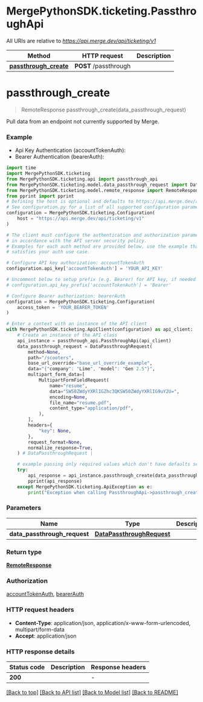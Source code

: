 # MergePythonSDK.ticketing.PassthroughApi

All URIs are relative to *https://api.merge.dev/api/ticketing/v1*

Method | HTTP request | Description
------------- | ------------- | -------------
[**passthrough_create**](PassthroughApi.md#passthrough_create) | **POST** /passthrough | 


# **passthrough_create**
> RemoteResponse passthrough_create(data_passthrough_request)



Pull data from an endpoint not currently supported by Merge.

### Example

* Api Key Authentication (accountTokenAuth):
* Bearer Authentication (bearerAuth):

```python
import time
import MergePythonSDK.ticketing
from MergePythonSDK.ticketing.api import passthrough_api
from MergePythonSDK.ticketing.model.data_passthrough_request import DataPassthroughRequest
from MergePythonSDK.ticketing.model.remote_response import RemoteResponse
from pprint import pprint
# Defining the host is optional and defaults to https://api.merge.dev/api/ticketing/v1
# See configuration.py for a list of all supported configuration parameters.
configuration = MergePythonSDK.ticketing.Configuration(
    host = "https://api.merge.dev/api/ticketing/v1"
)

# The client must configure the authentication and authorization parameters
# in accordance with the API server security policy.
# Examples for each auth method are provided below, use the example that
# satisfies your auth use case.

# Configure API key authorization: accountTokenAuth
configuration.api_key['accountTokenAuth'] = 'YOUR_API_KEY'

# Uncomment below to setup prefix (e.g. Bearer) for API key, if needed
# configuration.api_key_prefix['accountTokenAuth'] = 'Bearer'

# Configure Bearer authorization: bearerAuth
configuration = MergePythonSDK.ticketing.Configuration(
    access_token = 'YOUR_BEARER_TOKEN'
)

# Enter a context with an instance of the API client
with MergePythonSDK.ticketing.ApiClient(configuration) as api_client:
    # Create an instance of the API class
    api_instance = passthrough_api.PassthroughApi(api_client)
    data_passthrough_request = DataPassthroughRequest(
        method=None,
        path="/scooters",
        base_url_override="base_url_override_example",
        data="{"company": "Lime", "model": "Gen 2.5"}",
        multipart_form_data=[
            MultipartFormFieldRequest(
                name="resume",
                data="SW50ZWdyYXRlIGZhc3QKSW50ZWdyYXRlIG9uY2U=",
                encoding=None,
                file_name="resume.pdf",
                content_type="application/pdf",
            ),
        ],
        headers={
            "key": None,
        },
        request_format=None,
        normalize_response=True,
    ) # DataPassthroughRequest | 

    # example passing only required values which don't have defaults set
    try:
        api_response = api_instance.passthrough_create(data_passthrough_request)
        pprint(api_response)
    except MergePythonSDK.ticketing.ApiException as e:
        print("Exception when calling PassthroughApi->passthrough_create: %s\n" % e)
```


### Parameters

Name | Type | Description  | Notes
------------- | ------------- | ------------- | -------------
 **data_passthrough_request** | [**DataPassthroughRequest**](DataPassthroughRequest.md)|  |

### Return type

[**RemoteResponse**](RemoteResponse.md)

### Authorization

[accountTokenAuth](../README.md#accountTokenAuth), [bearerAuth](../README.md#bearerAuth)

### HTTP request headers

 - **Content-Type**: application/json, application/x-www-form-urlencoded, multipart/form-data
 - **Accept**: application/json


### HTTP response details

| Status code | Description | Response headers |
|-------------|-------------|------------------|
**200** |  |  -  |

[[Back to top]](#) [[Back to API list]](../README.md#documentation-for-api-endpoints) [[Back to Model list]](../README.md#documentation-for-models) [[Back to README]](../README.md)

